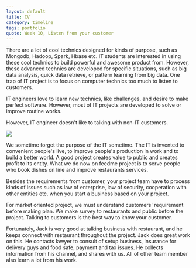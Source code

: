 ```yaml
---
layout: default
title: CV
category: timeline
tags: portfolio
quote: Week 10, Listen from your customer
---
```


There are a lot of cool technics designed for kinds of purpose, such as Mongodb, Hadoop, Spark, Hbase etc. IT students are interested in  using these cool technics to build powerful and awesome product from. However, these advanced technics are developed for specific situations, such as big data analysis, quick data retrieve, or pattern learning from big data. One trap of IT project is to focus on computer technics too much to listen to customers.

IT engineers love to learn new technics, like challenges, and desire to make perfect software. However, most of IT projects are developed to solve or improve routine works.  

However, IT engineer doesn't like to talking with non-IT customers.

<img src="http://img.deusm.com/allanalytics/2012/07/247351/114258_691632.jpg"/>

We sometime forget the purpose of the IT sometime. The IT is invented to convenient people's live, to improve people's production in work and  to build a better world. A good project creates value to public and creates profit to its entity. What we do  now on feedme project is to serve people who book dishes on line and improve restaurants services.  

Besides the requirements from customer, your project team have to process kinds of issues such as law of enterprise, law of security, cooperation with other entities etc. when you start a business based on your project.

For market oriented project, we must understand customers' requirement before making plan. We make survey to restaurants and public before the project. Talking to customers is the best way to know your customer.

Fortunately, Jack is very good at talking business with restaurant, and he keeps connect with restaurant throughout the project. Jack does great work on this. He contacts lawyer to consult of setup business, insurance for delivery guys and food safe, payment and tax issues. He collects information from his channel, and shares with us. All of other team member also learn a lot from his work.
